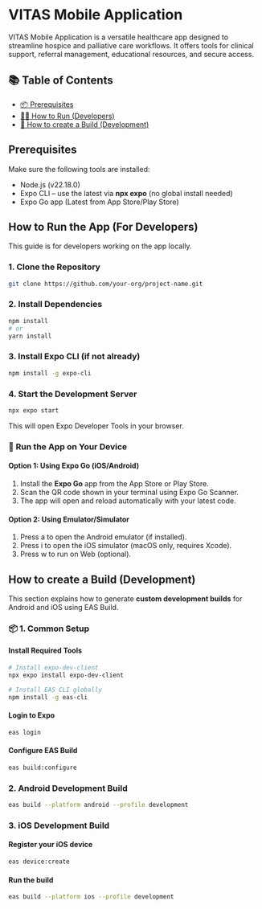 # VITAS Mobile Application

VITAS Mobile Application is a versatile healthcare app designed to streamline hospice and palliative care workflows. It offers tools for clinical support, referral management, educational resources, and secure access.

## 📚 Table of Contents

- [📦 Prerequisites](#Prerequisites)
- [🏃‍♀️ How to Run (Developers)](#How-to-Run-the-App-For-Developers)
- [🚀 How to create a Build (Development)](#How-to-create-a-Build-development)


## Prerequisites

Make sure the following tools are installed:

- Node.js (v22.18.0)
- Expo CLI – use the latest via **npx expo** (no global install needed) 
- Expo Go app (Latest from App Store/Play Store)

## How to Run the App (For Developers)

This guide is for developers working on the app locally.

### 1. Clone the Repository

```bash
git clone https://github.com/your-org/project-name.git
```

### 2. Install Dependencies

```bash
npm install
# or
yarn install
```

### 3. Install Expo CLI (if not already)

```bash
npm install -g expo-cli
```

### 4. Start the Development Server
```bash
npx expo start
```

This will open Expo Developer Tools in your browser.

### 📱 Run the App on Your Device

#### Option 1: Using Expo Go (iOS/Android)
1. Install the **Expo Go** app from the App Store or Play Store.
2. Scan the QR code shown in your terminal using Expo Go Scanner.
3. The app will open and reload automatically with your latest code.

#### Option 2: Using Emulator/Simulator
1. Press a to open the Android emulator (if installed).
2. Press i to open the iOS simulator (macOS only, requires Xcode).
3. Press w to run on Web (optional).

## How to create a Build (Development)

This section explains how to generate **custom development builds** for Android and iOS using EAS Build.

### 📦 1. Common Setup

#### Install Required Tools
```bash
# Install expo-dev-client
npx expo install expo-dev-client

# Install EAS CLI globally
npm install -g eas-cli
```
#### Login to Expo

```bash
eas login
```

#### Configure EAS Build

```bash
eas build:configure
```

### 2. Android Development Build

``` bash
eas build --platform android --profile development
```

### 3. iOS Development Build

#### Register your iOS device

```bash
eas device:create
```

#### Run the build

```bash
eas build --platform ios --profile development
```


